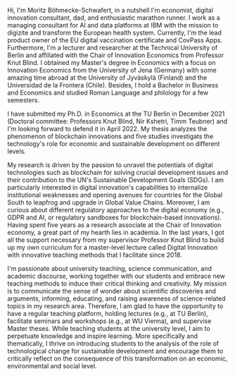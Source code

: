 Hi, I'm Moritz Böhmecke-Schwafert, in a nutshell I'm economist, digital innovation consultant, dad, and enthusiastic marathon runner. I work as a managing consultant for AI and data platforms at IBM with the mission to digizite and transform the European health system. Currently, I'm the lead product owner of the EU digital vaccination certificate and CovPass Apps. Furthermore, I'm a lecturer and researcher at the Technical University of Berlin and affiliated with the Chair of Innovation Economics from Professor Knut Blind. I obtained my Master's degree in Economics with a focus on Innovation Economics from the University of Jena (Germany) with some amazing time abroad at the University of Jyväskylä (Finland) and the Universidad de la Frontera (Chile). Besides, I hold a Bachelor in Business and Economics and studied Roman Language and philology for a few semesters. 

I have submitted my Ph.D. in Economics at the TU Berlin in December 2021 (Doctoral committee: Professors Knut Blind, Nir Kshetri, Timm Teubner) and I'm looking forward to defend it in April 2022. My thesis analyzes the phenomenon of blockchain innovations and five studies investigats the technology's role for economic and sustainable development on different levels.

My research is driven by the passion to unravel the potentials of digital technologies such as blockchain for solving crucial development issues and their contribution to the UN's Sustainable Development Goals (SDGs). I am particularly interested in digital innovation's capabilities to internalize institutional weaknesses and opening avenues for countries for the Global South to leapfrog and upgrade in Global Value Chains. Moreover, I am curious about different regulatory approaches to the digital economy (e.g., GDPR and AI, or regulatory sandboxes for blockchain-based innovations).  Having spent five years as a research associate at the Chair of Innovation economy, a great part of my hearth lies in academia. In the last years, I got all the support necessary from my supervisor Professor Knut Blind to build up my own curriculum for a master-level lecture called Digital Innovation with innovative teaching methods that I facilitate since 2018. 

I'm passionate about university teaching, science communication, and academic discourse, working together with our students and embrace new teaching methods to induce their critical thinking and creativity. My mission is to communicate the sense of wonder about scientific discoveries and arguments, informing, educating, and raising awareness of science-related topics in my research area. Therefore, I am glad to have the opportunity to have a regular teaching platform, holding lectures (e.g., at TU Berlin), facilitate seminars and workshops (e.g., at WU Vienna), and supervise Master theses. While teaching students at the university level, I aim to perpetuate knowledge and inspire learning. More specifically and thematically, I thrive on introducing students to the analysis of the role of technological change for sustainable development and encourage them to critically reflect on the consequence of this transformation on an economic, environmental and social level.


